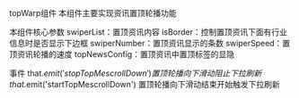 
topWarp组件
本组件主要实现资讯置顶轮播功能 


本组件核心参数
swiperList：置顶资讯内容
isBorder：控制置顶资讯下面有行业信息时是否显示下边框
swiperNumber：置顶资讯显示的条数
swiperSpeed：置顶资讯轮播的速度
topNewsConfig：置顶资讯中置顶标签的显隐


事件
that.$emit('stopTopMescrollDown') 置顶轮播向下滑动阻止下拉刷新
that.$emit('startTopMescrollDown') 置顶轮播向下滑动结束开始触发下拉刷新